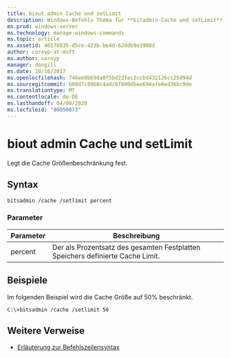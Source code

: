 ```yaml
---
title: biout admin Cache und setLimit
description: Windows-Befehls Thema für **bitadmin-Cache und setLimit**, mit dem die Cache Größenbeschränkung festgelegt wird.
ms.prod: windows-server
ms.technology: manage-windows-commands
ms.topic: article
ms.assetid: 46578835-d5ce-423b-be4d-62ddb9e1908d
author: coreyp-at-msft
ms.author: coreyp
manager: dongill
ms.date: 10/16/2017
ms.openlocfilehash: 746ee0b69da8f5bd22fec2ccbd432126cc25d94d
ms.sourcegitcommit: b00d7c8968c4adc8f699dbee694afe6ed36bc9de
ms.translationtype: MT
ms.contentlocale: de-DE
ms.lasthandoff: 04/08/2020
ms.locfileid: "80850873"
---
```

# <a name="bitsadmin-cache-and-setlimit"></a>biout admin Cache und setLimit

Legt die Cache Größenbeschränkung fest.

## <a name="syntax"></a>Syntax

```
bitsadmin /cache /setlimit percent
```

### <a name="parameters"></a>Parameter

| Parameter | Beschreibung |
| -------------- | -------------- |
| percent | Der als Prozentsatz des gesamten Festplatten Speichers definierte Cache Limit. |

## <a name="examples"></a><a name=BKMK_examples></a>Beispiele

Im folgenden Beispiel wird die Cache Größe auf 50% beschränkt.

```
C:\>bitsadmin /cache /setlimit 50
```

## <a name="additional-references"></a>Weitere Verweise

- [Erläuterung zur Befehlszeilensyntax](command-line-syntax-key.md)